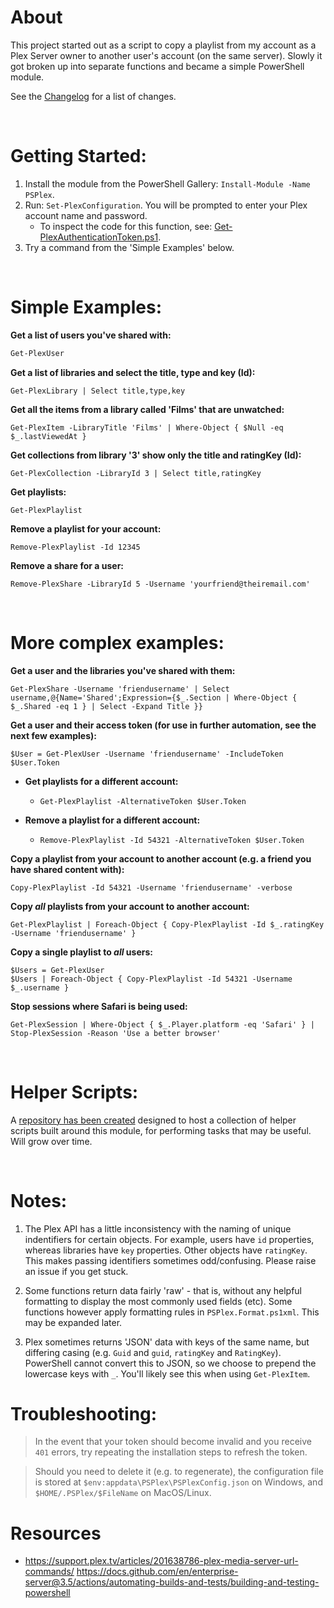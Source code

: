 # About

This project started out as a script to copy a playlist from my account as a Plex Server owner to another user's account (on the same server). Slowly it got broken up into separate functions and became a simple PowerShell module.

See the [Changelog](CHANGELOG.md) for a list of changes.

<br>

# Getting Started:

1. Install the module from the PowerShell Gallery: `Install-Module -Name PSPlex`.
2. Run: `Set-PlexConfiguration`. You will be prompted to enter your Plex account name and password.
    * To inspect the code for this function, see: [Get-PlexAuthenticationToken.ps1](/PSPlex/Public/Set-PlexConfiguration.ps1).
3. Try a command from the 'Simple Examples' below.

<br>

# Simple Examples:

**Get a list of users you've shared with:**

```powershell
Get-PlexUser
```

**Get a list of libraries and select the title, type and key (Id):**

`Get-PlexLibrary | Select title,type,key`

**Get all the items from a library called 'Films' that are unwatched:**

`Get-PlexItem -LibraryTitle 'Films' | Where-Object { $Null -eq $_.lastViewedAt }`

**Get collections from library '3' show only the title and ratingKey (Id):**

`Get-PlexCollection -LibraryId 3 | Select title,ratingKey`

**Get playlists:**

`Get-PlexPlaylist`

**Remove a playlist for your account:**

`Remove-PlexPlaylist -Id 12345`

**Remove a share for a user:**

`Remove-PlexShare -LibraryId 5 -Username 'yourfriend@theiremail.com'`

<br>

# More complex examples:

**Get a user and the libraries you've shared with them:**

`Get-PlexShare -Username 'friendusername' | Select username,@{Name='Shared';Expression={$_.Section | Where-Object { $_.Shared -eq 1 } | Select -Expand Title }}`

**Get a user and their access token (for use in further automation, see the next few examples):**

`$User = Get-PlexUser -Username 'friendusername' -IncludeToken`<br>
`$User.Token`

  * **Get playlists for a different account:**

    * `Get-PlexPlaylist -AlternativeToken $User.Token`

  * **Remove a playlist for a different account:**

    * `Remove-PlexPlaylist -Id 54321 -AlternativeToken $User.Token`

**Copy a playlist from your account to another account (e.g. a friend you have shared content with):**

`Copy-PlexPlaylist -Id 54321 -Username 'friendusername' -verbose`

**Copy *all* playlists from your account to another account:**

`Get-PlexPlaylist | Foreach-Object { Copy-PlexPlaylist -Id $_.ratingKey -Username 'friendusername' }`

**Copy a single playlist to *all* users:**

`$Users = Get-PlexUser`<br>
`$Users | Foreach-Object { Copy-PlexPlaylist -Id 54321 -Username $_.username }`

**Stop sessions where Safari is being used:**

`Get-PlexSession | Where-Object { $_.Player.platform -eq 'Safari' } | Stop-PlexSession -Reason 'Use a better browser'`

<br>

# Helper Scripts:

A [repository has been created](https://github.com/robinmalik/PSPlexHelperScripts) designed to host a collection of helper scripts built around this module, for performing tasks that may be useful. Will grow over time.


<br>

# Notes:

1. The Plex API has a little inconsistency with the naming of unique indentifiers for certain objects. For example, users have `id` properties, whereas libraries have `key` properties. Other objects have `ratingKey`. This makes passing identifiers sometimes odd/confusing. Please raise an issue if you get stuck.

2. Some functions return data fairly 'raw' - that is, without any helpful formatting to display the most commonly used fields (etc). Some functions however apply formatting rules in `PSPlex.Format.ps1xml`. This may be expanded later.

3. Plex sometimes returns 'JSON' data with keys of the same name, but differing casing (e.g. `Guid` and `guid`, `ratingKey` and `RatingKey`). PowerShell cannot convert this to JSON, so we choose to prepend the lowercase keys with `_`. You'll likely see this when using `Get-PlexItem`.


# Troubleshooting:

> In the event that your token should become invalid and you receive `401` errors, try repeating the installation steps to refresh the token.

> Should you need to delete it (e.g. to regenerate), the configuration file is stored at `$env:appdata\PSPlex\PSPlexConfig.json` on Windows, and `$HOME/.PSPlex/$FileName` on MacOS/Linux.

# Resources

* https://support.plex.tv/articles/201638786-plex-media-server-url-commands/
https://docs.github.com/en/enterprise-server@3.5/actions/automating-builds-and-tests/building-and-testing-powershell